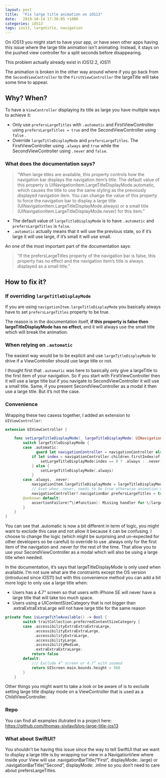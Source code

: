 ```yaml
---
layout: post
title:  "Fix large title animation on iOS13"
date:   2019-10-14 17:38:05 +1000
categories: iOS13
tags: ios13, largetitle, navigation
---
```

On iOS13 you might start to have your app, or have seen other apps having this issue where the large title animation isn't animating. Instead, it stays on the pushed view controller for a split seconds before disappearing.

This problem actually already exist in iOS12.2, iOS11

The animation is broken in the other way around where if you go back from the `SecondViewController` to the `FirstViewController` the largeTitle will take some time to appear.

## Why? When?

To have a `ViewController` displaying its title as large you have multiple ways to achieve it:

- Only use `prefersLargeTitles` with `.automatic` and FirstViewController using `prefersLargeTitles = true` and the SecondViewController using `false` .
- Override `largeTitleDisplayMode` and `prefersLargeTitles`. The FirstViewController using `.always` and `true` while the SecondViewController using `.never` and `false`. 

### What does the documentation says?

> “When large titles are available, this property controls how the navigation bar displays the navigation item’s title. The default value of this property is UINavigationItem.LargeTitleDisplayMode.automatic, which causes the title to use the same styling as the previously displayed navigation item. You can change the value of this property to force the navigation bar to display a large title (UINavigationItem.LargeTitleDisplayMode.always) or a small title (UINavigationItem.LargeTitleDisplayMode.never) for this item.”

- The default value of `largeTitleDisplayMode` is to have `.automatic` and `prefersLargeTitles` is `false`.
- `.automatic` actually means that it will use the previous state, so if it’s large it will use large, if it’s small it will use small.

An one of the most important part of the documentation says:

> “If the prefersLargeTitles property of the navigation bar is false, this property has no effect and the navigation item’s title is always displayed as a small title.”

## How to fix it?

### If overriding `largeTitleDisplayMode`

If you are using `navigationItem.largeTitleDisplayMode` you basically always have to set `prefersLargeTitles` property to be true.

The reason is in the documentation itself, **if this property is false then largeTitleDisplayMode has no effect**, and it will always use the small title which will break the animation.

### When relying on `.automatic`

The easiest way would be to be explicit and use `largeTitleDisplayMode` to drive if a ViewController should use large title or not.

I thought first that `.automatic` was here to basically only give a largeTitle to the first item of your navigation. So if you start with FirstViewController then it will use a large title but if you navigate to SecondViewController it will use a small title. Same, if you present SecondViewController as a modal it then use a large title. But it’s not the case.

### Convenience

Wrapping these two casess together, I added an extension to `UIViewController`:

```swift
extension UIViewController {

    func setLargeTitleDisplayMode(_ largeTitleDisplayMode: UINavigationItem.LargeTitleDisplayMode) {
        switch largeTitleDisplayMode {
        case .automatic:
              guard let navigationController = navigationController else { break }
            if let index = navigationController.children.firstIndex(of: self) {
                setLargeTitleDisplayMode(index == 0 ? .always : .never)
            } else {
                setLargeTitleDisplayMode(.always)
            }
        case .always, .never:
            navigationItem.largeTitleDisplayMode = largeTitleDisplayMode
            // Even when .never, needs to be true otherwise animation will be broken on iOS11, 12, 13
            navigationController?.navigationBar.prefersLargeTitles = true
        @unknown default:
            assertionFailure(“\(#function): Missing handler for \(largeTitleDisplayMode)”)
        }
    }
}
```

You can see that .automatic is now a bit different in term of logic, you might want to exclude this case and not allow it because it can be confusing. I choose to change the logic (which might be surprising and un-expected for other developers so be careful) to override to use .always only for the first item of the navigation and .never for the rest of the time. That allow you to use your SecondViewController as a modal which will also be using a large title when needed.

In the documentation, it’s says that largeTitleDisplayMode is only used when available. I’m not sure what are the constraints except the OS version (introduced since iOS11) but with this convenience method you can add a bit more logic to only use a large title when:
- Users has a 4.7” screen so that users with iPhone SE will never have a large title that will take too much space.
- Users using a UIContentSizeCategory that is not bigger than .extraExtraExtraLarge will not have large title for the same reason

```swift
private func isLargeTitleAvailable() -> Bool {
        switch traitCollection.preferredContentSizeCategory {
        case .accessibilityExtraExtraExtraLarge,
             .accessibilityExtraExtraLarge,
             .accessibilityExtraLarge,
             .accessibilityLarge,
             .accessibilityMedium,
             .extraExtraExtraLarge:
            return false
        default:
            /// Exclude 4” screen or 4.7” with zoomed
            return UIScreen.main.bounds.height > 568
        }
    }
```

Other things you might want to take a look or be aware of is to exclude setting large title display mode on a ViewController that is used as a ChildViewController.

### Repo

You can find all examples illutrated in a project here:
https://github.com/thomas-sivilay/blog-large-title-ios13

### What about SwiftUI?

You shouldn’t be having this issue since the way to tell SwiftUI that we want to display a large title is by wrapping our view in a NavigationView where inside your View will use .navigationBarTitle(“First”, displayMode: .large) or .navigationBarTitle(“Second”, displayMode: .inline so you don’t need to care about prefersLargeTitles.


